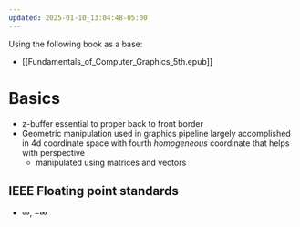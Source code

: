 ```yaml
---
updated: 2025-01-10_13:04:48-05:00
---
```


Using the following book as a base:
* [[Fundamentals_of_Computer_Graphics_5th.epub]]

# Basics
* z-buffer essential to proper back to front border 
* Geometric manipulation used in graphics pipeline largely accomplished in 4d coordinate space with fourth *homogeneous* coordinate that helps with perspective
	* manipulated using matrices and vectors
## IEEE Floating point standards
* $\infty$, $-\infty$
